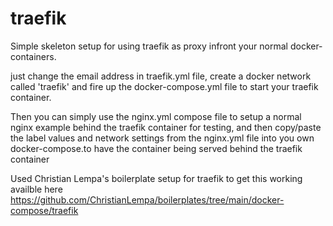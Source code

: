 # traefik

Simple skeleton setup for using traefik as proxy infront your normal docker-containers. 

just change the email address in traefik.yml file, create a docker network called 'traefik' and fire up the docker-compose.yml file to start your traefik container.

Then you can simply use the nginx.yml compose file to setup a normal nginx example behind the traefik container for testing, and then copy/paste the label values 
and network settings from the nginx.yml file into you own docker-compose.to have the container being served behind the traefik container


Used Christian Lempa's boilerplate setup for traefik to get this working availble here
https://github.com/ChristianLempa/boilerplates/tree/main/docker-compose/traefik
